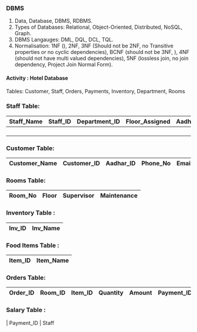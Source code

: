 ### DBMS

1. Data, Database, DBMS, RDBMS.
2. Types of Databases: Relational, Object-Oriented, Distributed, NoSQL, Graph.
3. DBMS Langauges: DML, DQL, DCL, TQL.
4. Normalisation: 1NF (), 2NF, 3NF (Should not be 2NF, no Transitive properties or no cyclic dependencies), BCNF (should not be 3NF, ), 4NF (should not have multi valued dependencies), 5NF (lossless join, no join dependency, Project Join Normal Form).

#### Activity : Hotel Database

Tables: Customer, Staff, Orders, Payments, Inventory, Department, Rooms

### Staff Table:
 
| Staff_Name | Staff_ID | Department_ID | Floor_Assigned | Aadhar_ID | Phone_No |
| ------------ | -------- | ---------------- | --------------- | ----------- | ---------- |
|                       |                |                             |
|                       |                |
|                       |                |
|                       |                |

###  Customer Table:

| Customer_Name | Customer_ID | Aadhar_ID | Phone_No | Email | Room_No |
| ----------------- | ------------- | ----------- | ---------- | ----- | ---------- |

###  Rooms Table:

| Room_No | Floor | Supervisor | Maintenance |
| ---------- | ----- | ----------- | ------------- |

### Inventory Table : 

| Inv_ID | Inv_Name |
| ------ | ---------- |

### Food Items Table :

| Item_ID | Item_Name |
| -------- | ----------- |

### Orders Table:

| Order_ID | Room_ID | Item_ID | Quantity | Amount | Payment_ID |
| --------- | --------- | -------- | --------- |-------- | ------------- |

### Salary Table :

| Payment_ID | Staff


